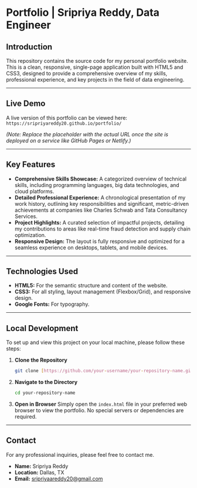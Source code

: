 # Portfolio | Sripriya Reddy, Data Engineer

## Introduction

This repository contains the source code for my personal portfolio website. This is a clean, responsive, single-page application built with HTML5 and CSS3, designed to provide a comprehensive overview of my skills, professional experience, and key projects in the field of data engineering.

---

## Live Demo

A live version of this portfolio can be viewed here: `https://sripriyareddy20.github.io/portfolio/`

*(Note: Replace the placeholder with the actual URL once the site is deployed on a service like GitHub Pages or Netlify.)*

---

## Key Features

-   **Comprehensive Skills Showcase:** A categorized overview of technical skills, including programming languages, big data technologies, and cloud platforms.
-   **Detailed Professional Experience:** A chronological presentation of my work history, outlining key responsibilities and significant, metric-driven achievements at companies like Charles Schwab and Tata Consultancy Services.
-   **Project Highlights:** A curated selection of impactful projects, detailing my contributions to areas like real-time fraud detection and supply chain optimization.
-   **Responsive Design:** The layout is fully responsive and optimized for a seamless experience on desktops, tablets, and mobile devices.

---

## Technologies Used

-   **HTML5:** For the semantic structure and content of the website.
-   **CSS3:** For all styling, layout management (Flexbox/Grid), and responsive design.
-   **Google Fonts:** For typography.

---

## Local Development

To set up and view this project on your local machine, please follow these steps:

1.  **Clone the Repository**
    ```bash
    git clone [https://github.com/your-username/your-repository-name.git](https://github.com/your-username/your-repository-name.git)
    ```

2.  **Navigate to the Directory**
    ```bash
    cd your-repository-name
    ```

3.  **Open in Browser**
    Simply open the `index.html` file in your preferred web browser to view the portfolio. No special servers or dependencies are required.

---

## Contact

For any professional inquiries, please feel free to contact me.

-   **Name:** Sripriya Reddy
-   **Location:** Dallas, TX
-   **Email:** sripriyaareddy20@gmail.com
